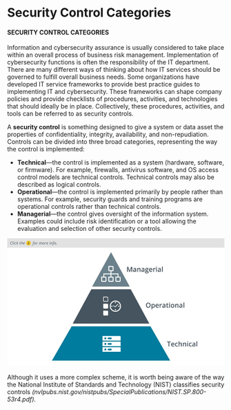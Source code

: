 # Security Control Categories

#### SECURITY CONTROL CATEGORIES

Information and cybersecurity assurance is usually considered to take place within an overall process of business risk management. Implementation of cybersecurity functions is often the responsibility of the IT department. There are many different ways of thinking about how IT services should be governed to fulfill overall business needs. Some organizations have developed IT service frameworks to provide best practice guides to implementing IT and cybersecurity. These frameworks can shape company policies and provide checklists of procedures, activities, and technologies that should ideally be in place. Collectively, these procedures, activities, and tools can be referred to as security controls.

A **security control** is something designed to give a system or data asset the properties of confidentiality, integrity, availability, and non-repudiation. Controls can be divided into three broad categories, representing the way the control is implemented:

-   **Technical**—the control is implemented as a system (hardware, software, or firmware). For example, firewalls, antivirus software, and OS access control models are technical controls. Technical controls may also be described as logical controls.
-   **Operational**—the control is implemented primarily by people rather than systems. For example, security guards and training programs are operational controls rather than technical controls.
-   **Managerial**—the control gives oversight of the information system. Examples could include risk identification or a tool allowing the evaluation and selection of other security controls.

![](./img/seccontrol.jpg)

Although it uses a more complex scheme, it is worth being aware of the way the National Institute of Standards and Technology (NIST) classifies security controls _(nvlpubs.nist.gov/nistpubs/SpecialPublications/NIST.SP.800-53r4.pdf)._
